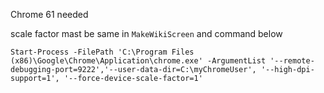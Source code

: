 ﻿

Chrome 61 needed 

scale factor mast be same in `MakeWikiScreen` and command below

```
Start-Process -FilePath 'C:\Program Files (x86)\Google\Chrome\Application\chrome.exe' -ArgumentList '--remote-debugging-port=9222','--user-data-dir=C:\myChromeUser', '--high-dpi-support=1', '--force-device-scale-factor=1'
```